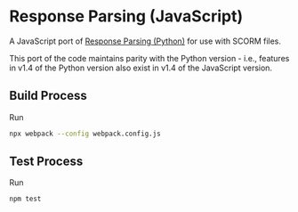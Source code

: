 # Response Parsing (JavaScript)

A JavaScript port of [Response Parsing (Python)](https://github.com/BM345/ResponseParsingPython) for use with SCORM files.

This port of the code maintains parity with the Python version - i.e., features in v1.4 of the Python version also exist in v1.4 of the JavaScript version.

## Build Process

Run

```bash
npx webpack --config webpack.config.js
```

## Test Process

Run

```bash
npm test
```